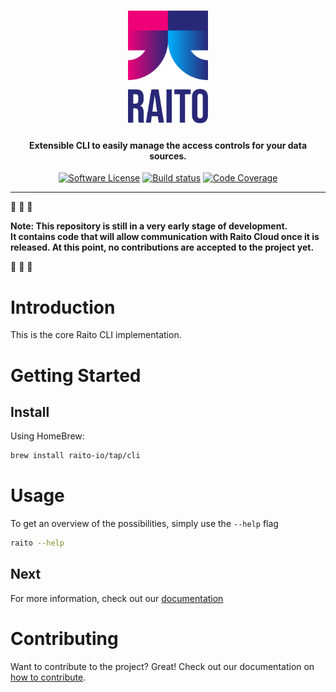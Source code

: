 <h1 align="center">
  <img height="180px" src="https://github.com/raito-io/docs/raw/main/images/Raito_Logo_Vertical_RGB.png" alt="Raito" />
</h1>

<h4 align="center">
  Extensible CLI to easily manage the access controls for your data sources.
</h4>

<p align="center">
    <a href="/LICENSE.md" target="_blank"><img src="https://img.shields.io/badge/license-Apache%202-brightgreen.svg" alt="Software License" /></a>
    <a href="https://github.com/raito-io/cli/actions/workflows/build.yml" target="_blank"><img src="https://img.shields.io/github/workflow/status/raito-io/cli/Raito%20CLI%20-%20Build/main" alt="Build status" /></a>
    <a href="https://codecov.io/gh/raito-io/cli" target="_blank"><img src="https://img.shields.io/codecov/c/github/raito-io/cli" alt="Code Coverage" /></a>
</p>

<hr/>

:rotating_light: :rotating_light: :rotating_light:  

**Note: This repository is still in a very early stage of development.  
It contains code that will allow communication with Raito Cloud once it is released. 
At this point, no contributions are accepted to the project yet.**  

:rotating_light: :rotating_light: :rotating_light:

# Introduction
This is the core Raito CLI implementation.

# Getting Started

## Install
Using HomeBrew:
```bash
brew install raito-io/tap/cli
```

# Usage
To get an overview of the possibilities, simply use the `--help` flag
```bash
raito --help
```

## Next
For more information, check out our [documentation](https://docs.raito.io)

# Contributing
Want to contribute to the project? Great! 
Check out our documentation on [how to contribute](CONTRIBUTING.md).